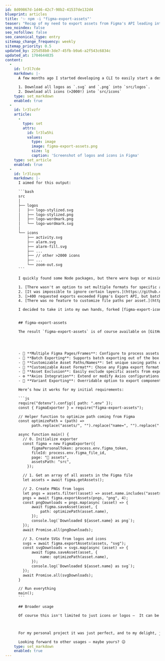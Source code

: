 ```yaml
---
id: 8d09867d-1d46-42c7-98b2-41537de132d4
blueprint: articles
title: '✨ npm -i "figma-export-assets"'
teaser: "Recap of my need to export assets from Figma's API leading into my own JavaScript package."
seo_noindex: false
seo_nofollow: false
seo_canonical_type: entry
sitemap_change_frequency: weekly
sitemap_priority: 0.5
updated_by: 225d58b0-3de7-45fb-b9a6-a2f543c6834c
updated_at: 1704644835
content:
  -
    id: lr3l7cde
    markdown: |-
      A few months ago I started developing a CLI to easily start a design system with Figma as the single source of truth for logos and icons. These assets were organized as components on a Figma page, and my goal for easy updates was to pull them into my repo using Figma's API. My specific needs were

      1. Download all logos as `.svg` and `.png` into `src/logos`.
      2. Download all icons (>2000!) into `src/icons`
    type: set_markdown
    enabled: true
  -
    id: lr3lvzfr
    article:
      -
        type: set
        attrs:
          id: lr3lw5hi
          values:
            type: image
            image: figma-export-assets.png
            size: lg
            caption: 'Screenshot of logos and icons in Figma'
    type: set_article
    enabled: true
  -
    id: lr3lzuym
    markdown: |-
      I aimed for this output:

      ```bash
      src
      │
      ├── logos
      │   ├── logo-stylized.svg
      │   ├── logo-stylized.png
      │   ├── logo-wordmark.png
      │   └── logo-wordmark.svg
      │
      └── icons
          ├── activity.svg
          ├── alarm.svg
          ├── alarm-fill.svg
          ├── ...
          ├── // other >2000 icons
          ├── ...
          └── zoom-out.svg
      ```

      I quickly found some Node packages, but there were bugs or missing features:

      1. [There wasn't an option to set multiple formats for specific assets.](https://github.com/tsimenis/figma-export-icons/issues/12)
      2. [It was impossible to ignore certain layers.](https://github.com/tsimenis/figma-export-icons/issues/20)
      3. [>400 requested exports exceeded Figma's Export API, but batching was not implemented.](https://github.com/tsimenis/figma-export-icons/issues/13)
      4. [There was no feature to customize file paths per asset.](https://github.com/tsimenis/figma-export-icons#description)

      I decided to take it into my own hands, forked [figma-export-icons](https://github.com/tsimenis/figma-export-icons), took some inspiration from [figma-assets-exporter](https://github.com/nate-summercook/figma-assets-exporter) and rewrote it to make it super customizable. 


      ## figma-export-assets

      The result `figma-export-assets` is of course available on [GitHub](https://github.com/mariohamann/figma-export-assets) and [NPM](https://www.npmjs.com/package/figma-export-assets) – and I'm  actually quite happy with the functionality of the package (shamelessly copied from the docs):




      - 📄 **Multiple Figma Pages/Frames**: Configure to process assets from various Figma pages or specific frames.
      - 🔄 **Batch Exporting**: Supports batch exporting out of the box to overcame Figma API export limits.
      - 📁 **Customizable Asset Paths/Names**: Set unique saving paths or names for each asset.
      - 🌈 **Customizable Asset Format**: Chose any Figma export format for each asset.
      - 🚫 **Asset Exclusion**: Easily exclude specific assets from export based on their names.
      - ⚙️ **Axios Integration**: Extend or modify Axios configurations for advanced HTTP request handling.
      - 🌟 **Variant Exporting**: Overridable option to export components with variants as separate assets.

      Here’s how it works for my initial requirements:

      ```js
      require("dotenv").config({ path: ".env" });
      const { FigmaExporter } = require("figma-export-assets");

      // Helper function to optimize path coming from Figma
      const optimizePath = (path) =>
      		path.replace("assets/", "").replace("name=", "").replace(".png", "");

      async function main() {
      	// 0. Initialize exporter
      	const figma = new FigmaExporter({
      	    figmaPersonalToken: process.env.figma_token,
      	    fileId: process.env.figma_file_id,
      	    page: "📎 assets",
      	    assetsPath: "src",
          });

      	// 1. Get an array of all assets in the Figma file
      	let assets = await figma.getAssets();

      	// 2. Create PNGs from logos
      	let pngs = assets.filter((asset) => asset.name.includes("assets/logos"));
      	pngs = await figma.exportAssets(pngs, "png", 4);
      	const pngDownloads = pngs.map(async (asset) => {
      		await figma.saveAsset(asset, {
      			path: optimizePath(asset.name),
      		});
      		console.log(`Downloaded ${asset.name} as png`);
      	});
      	await Promise.all(pngDownloads);

      	// 3. Create SVGs from logos and icons
      	svgs = await figma.exportAssets(assets, "svg");
      	const svgDownloads = svgs.map(async (asset) => {
      		await figma.saveAsset(asset, {
      			name: optimizePath(asset.name),
      		});
      		console.log(`Downloaded ${asset.name} as svg`);
      	});
      	await Promise.all(svgDownloads);
      }

      // Run everything
      main();
      ```

      ## Broader usage

      Of course this isn't limited to just icons or logos –  It can be used with any imagery like photos, Open Graph images, illustrations etc., making it a nice tool to automize workflows between Figma and development.



      For my personal project it was just perfect, and to my delight, just a few weeks later it was implemented in one [Design System I'm part of](https://github.com/synergy-design-system/synergy-design-system/blob/main/packages/assets/scripts/fetch-assets.js). 🎉

      Looking forward to other usages – maybe yours? 😉
    type: set_markdown
    enabled: true
---
```

